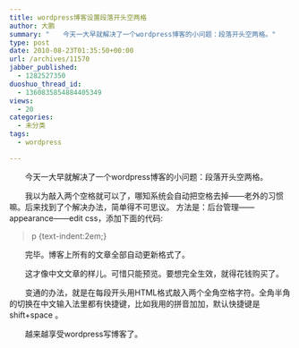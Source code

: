 ```yaml
---
title: wordpress博客设置段落开头空两格
author: 大鹏
summary: "　　今天一大早就解决了一个wordpress博客的小问题：段落开头空两格。"
type: post
date: 2010-08-23T01:35:50+00:00
url: /archives/11570
jabber_published:
  - 1282527350
duoshuo_thread_id:
  - 1360835854884405349
views:
  - 20
categories:
  - 未分类
tags:
  - wordpress

---
```

　　今天一大早就解决了一个wordpress博客的小问题：段落开头空两格。

　　我以为敲入两个空格就可以了，哪知系统会自动把空格去掉——老外的习惯嘛。后来找到了个解决办法，简单得不可思议。 方法是：后台管理——appearance——edit css，添加下面的代码:

> p {text-indent:2em;}

　　完毕。博客上所有的文章全部自动更新格式了。
  
　　这才像中文文章的样儿。可惜只能预览。要想完全生效，就得花钱购买了。
  
　　变通的办法，就是在每段开头用HTML格式敲入两个全角空格字符。全角半角的切换在中文输入法里都有快捷键，比如我用的拼音加加，默认快捷键是shift+space 。
  
　　越来越享受wordpress写博客了。
